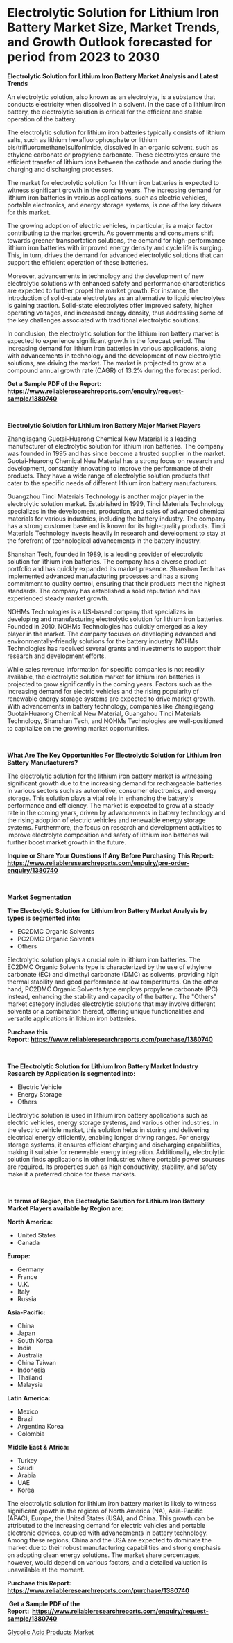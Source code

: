 <p><h1>Electrolytic Solution for Lithium Iron Battery Market Size, Market Trends, and Growth Outlook forecasted for period from 2023 to 2030</h1></p><p><strong>Electrolytic Solution for Lithium Iron Battery Market Analysis and Latest Trends</strong></p>
<p><p>An electrolytic solution, also known as an electrolyte, is a substance that conducts electricity when dissolved in a solvent. In the case of a lithium iron battery, the electrolytic solution is critical for the efficient and stable operation of the battery.</p><p>The electrolytic solution for lithium iron batteries typically consists of lithium salts, such as lithium hexafluorophosphate or lithium bis(trifluoromethane)sulfonimide, dissolved in an organic solvent, such as ethylene carbonate or propylene carbonate. These electrolytes ensure the efficient transfer of lithium ions between the cathode and anode during the charging and discharging processes.</p><p>The market for electrolytic solution for lithium iron batteries is expected to witness significant growth in the coming years. The increasing demand for lithium iron batteries in various applications, such as electric vehicles, portable electronics, and energy storage systems, is one of the key drivers for this market.</p><p>The growing adoption of electric vehicles, in particular, is a major factor contributing to the market growth. As governments and consumers shift towards greener transportation solutions, the demand for high-performance lithium iron batteries with improved energy density and cycle life is surging. This, in turn, drives the demand for advanced electrolytic solutions that can support the efficient operation of these batteries.</p><p>Moreover, advancements in technology and the development of new electrolytic solutions with enhanced safety and performance characteristics are expected to further propel the market growth. For instance, the introduction of solid-state electrolytes as an alternative to liquid electrolytes is gaining traction. Solid-state electrolytes offer improved safety, higher operating voltages, and increased energy density, thus addressing some of the key challenges associated with traditional electrolytic solutions.</p><p>In conclusion, the electrolytic solution for the lithium iron battery market is expected to experience significant growth in the forecast period. The increasing demand for lithium iron batteries in various applications, along with advancements in technology and the development of new electrolytic solutions, are driving the market. The market is projected to grow at a compound annual growth rate (CAGR) of 13.2% during the forecast period.</p></p>
<p><strong>Get a Sample PDF of the Report:&nbsp; <a href="https://www.reliableresearchreports.com/enquiry/request-sample/1380740">https://www.reliableresearchreports.com/enquiry/request-sample/1380740</a></strong></p>
<p>&nbsp;</p>
<p><strong>Electrolytic Solution for Lithium Iron Battery Major Market Players</strong></p>
<p><p>Zhangjiagang Guotai-Huarong Chemical New Material is a leading manufacturer of electrolytic solution for lithium iron batteries. The company was founded in 1995 and has since become a trusted supplier in the market. Guotai-Huarong Chemical New Material has a strong focus on research and development, constantly innovating to improve the performance of their products. They have a wide range of electrolytic solution products that cater to the specific needs of different lithium iron battery manufacturers.</p><p>Guangzhou Tinci Materials Technology is another major player in the electrolytic solution market. Established in 1999, Tinci Materials Technology specializes in the development, production, and sales of advanced chemical materials for various industries, including the battery industry. The company has a strong customer base and is known for its high-quality products. Tinci Materials Technology invests heavily in research and development to stay at the forefront of technological advancements in the battery industry.</p><p>Shanshan Tech, founded in 1989, is a leading provider of electrolytic solution for lithium iron batteries. The company has a diverse product portfolio and has quickly expanded its market presence. Shanshan Tech has implemented advanced manufacturing processes and has a strong commitment to quality control, ensuring that their products meet the highest standards. The company has established a solid reputation and has experienced steady market growth.</p><p>NOHMs Technologies is a US-based company that specializes in developing and manufacturing electrolytic solution for lithium iron batteries. Founded in 2010, NOHMs Technologies has quickly emerged as a key player in the market. The company focuses on developing advanced and environmentally-friendly solutions for the battery industry. NOHMs Technologies has received several grants and investments to support their research and development efforts.</p><p>While sales revenue information for specific companies is not readily available, the electrolytic solution market for lithium iron batteries is projected to grow significantly in the coming years. Factors such as the increasing demand for electric vehicles and the rising popularity of renewable energy storage systems are expected to drive market growth. With advancements in battery technology, companies like Zhangjiagang Guotai-Huarong Chemical New Material, Guangzhou Tinci Materials Technology, Shanshan Tech, and NOHMs Technologies are well-positioned to capitalize on the growing market opportunities.</p></p>
<p>&nbsp;</p>
<p><strong>What Are The Key Opportunities For Electrolytic Solution for Lithium Iron Battery Manufacturers?</strong></p>
<p><p>The electrolytic solution for the lithium iron battery market is witnessing significant growth due to the increasing demand for rechargeable batteries in various sectors such as automotive, consumer electronics, and energy storage. This solution plays a vital role in enhancing the battery's performance and efficiency. The market is expected to grow at a steady rate in the coming years, driven by advancements in battery technology and the rising adoption of electric vehicles and renewable energy storage systems. Furthermore, the focus on research and development activities to improve electrolyte composition and safety of lithium iron batteries will further boost market growth in the future.</p></p>
<p><strong>Inquire or Share Your Questions If Any Before Purchasing This Report: <a href="https://www.reliableresearchreports.com/enquiry/pre-order-enquiry/1380740">https://www.reliableresearchreports.com/enquiry/pre-order-enquiry/1380740</a></strong></p>
<p>&nbsp;</p>
<p><strong>Market Segmentation</strong></p>
<p><strong>The Electrolytic Solution for Lithium Iron Battery Market Analysis by types is segmented into:</strong></p>
<p><ul><li>EC2DMC Organic Solvents</li><li>PC2DMC Organic Solvents</li><li>Others</li></ul></p>
<p><p>Electrolytic solution plays a crucial role in lithium iron batteries. The EC2DMC Organic Solvents type is characterized by the use of ethylene carbonate (EC) and dimethyl carbonate (DMC) as solvents, providing high thermal stability and good performance at low temperatures. On the other hand, PC2DMC Organic Solvents type employs propylene carbonate (PC) instead, enhancing the stability and capacity of the battery. The "Others" market category includes electrolytic solutions that may involve different solvents or a combination thereof, offering unique functionalities and versatile applications in lithium iron batteries.</p></p>
<p><strong>Purchase this Report:&nbsp;<a href="https://www.reliableresearchreports.com/purchase/1380740">https://www.reliableresearchreports.com/purchase/1380740</a></strong></p>
<p>&nbsp;</p>
<p><strong>The Electrolytic Solution for Lithium Iron Battery Market Industry Research by Application is segmented into:</strong></p>
<p><ul><li>Electric Vehicle</li><li>Energy Storage</li><li>Others</li></ul></p>
<p><p>Electrolytic solution is used in lithium iron battery applications such as electric vehicles, energy storage systems, and various other industries. In the electric vehicle market, this solution helps in storing and delivering electrical energy efficiently, enabling longer driving ranges. For energy storage systems, it ensures efficient charging and discharging capabilities, making it suitable for renewable energy integration. Additionally, electrolytic solution finds applications in other industries where portable power sources are required. Its properties such as high conductivity, stability, and safety make it a preferred choice for these markets.</p></p>
<p>&nbsp;</p>
<p><strong>In terms of Region, the Electrolytic Solution for Lithium Iron Battery Market Players available by Region are:</strong></p>
<p>
    <p> <strong> North America: </strong>
        <ul>
            <li>United States</li>
            <li>Canada</li>
        </ul>
        </p> 
    <p> <strong> Europe: </strong>
        <ul>
            <li>Germany</li>
            <li>France</li>
            <li>U.K.</li>
            <li>Italy</li>
            <li>Russia</li>
        </ul>
        </p> 
    <p> <strong> Asia-Pacific: </strong>
        <ul>
            <li>China</li>
            <li>Japan</li>
            <li>South Korea</li>
            <li>India</li>
            <li>Australia</li>
            <li>China Taiwan</li>
            <li>Indonesia</li>
            <li>Thailand</li>
            <li>Malaysia</li>
        </ul>
        </p> 
    <p> <strong> Latin America: </strong>
        <ul>
            <li>Mexico</li>
            <li>Brazil</li>
            <li>Argentina Korea</li>
            <li>Colombia</li>
        </ul>
        </p> 
    <p> <strong> Middle East & Africa: </strong>
        <ul>
            <li>Turkey</li>
            <li>Saudi</li>
            <li>Arabia</li>
            <li>UAE</li>
            <li>Korea</li>
        </ul>
    </p>
    </p>
<p><p>The electrolytic solution for lithium iron battery market is likely to witness significant growth in the regions of North America (NA), Asia-Pacific (APAC), Europe, the United States (USA), and China. This growth can be attributed to the increasing demand for electric vehicles and portable electronic devices, coupled with advancements in battery technology. Among these regions, China and the USA are expected to dominate the market due to their robust manufacturing capabilities and strong emphasis on adopting clean energy solutions. The market share percentages, however, would depend on various factors, and a detailed valuation is unavailable at the moment.</p></p>
<p><strong>Purchase this Report: <a href="https://www.reliableresearchreports.com/purchase/1380740">https://www.reliableresearchreports.com/purchase/1380740</a></strong></p>
<p>&nbsp;<strong>Get a Sample PDF of the Report:&nbsp;&nbsp;<a href="https://www.reliableresearchreports.com/enquiry/request-sample/1380740">https://www.reliableresearchreports.com/enquiry/request-sample/1380740</a></strong></p>
<p><strong></strong></p>
<p><p><a href="https://www.linkedin.com/pulse/glycolic-acid-products-market-insights-players-forecast-0wbde/">Glycolic Acid Products Market</a></p></p>